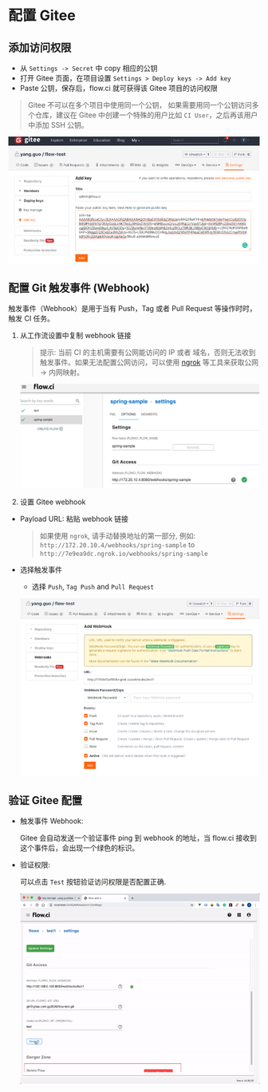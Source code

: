 # 配置 Gitee

## 添加访问权限

- 从 `Settings -> Secret` 中 copy 相应的公钥
- 打开 Gitee 页面，在项目设置 `Settings > Deploy keys -> Add key`
- Paste 公钥，保存后，flow.ci 就可获得该 Gitee 项目的访问权限

> Gitee 不可以在多个项目中使用同一个公钥， 如果需要用同一个公钥访问多个仓库，建议在 Gitee 中创建一个特殊的用户比如 `CI User`，之后再该用户中添加 SSH 公钥。

![setup_deploy_key](../../src/git/gitee_setup_deploy_key.png)

## 配置 Git 触发事件 (Webhook)

触发事件（Webhook）是用于当有 Push，Tag 或者 Pull Request 等操作时时，触发 CI 任务。

1. 从工作流设置中复制 webhook 链接
   > 提示: 当前 CI 的主机需要有公网能访问的 IP 或者 域名，否则无法收到触发事件。如果无法配置公网访问，可以使用 [ngrok](https://ngrok.com/) 等工具来获取公网 -> 内网映射。

   ![webhook settings](../../src/git/github_select_webhook_url.png)

2. 设置 Gitee webhook

- Payload URL: 粘贴 webhook 链接

  > 如果使用 `ngrok`, 请手动替换地址的第一部分, 例如: `http://172.20.10.4/webhooks/spring-sample` to `http://7e9ea9dc.ngrok.io/webhooks/spring-sample`

- 选择触发事件

  - 选择 `Push`, `Tag Push` and `Pull Request`

  ![events](../../src/git/gitee_setup_webhook.png)


## 验证 Gitee 配置

- 触发事件 Webhook:

  Gitee 会自动发送一个验证事件 ping 到 webhook 的地址，当 flow.ci 接收到这个事件后，会出现一个绿色的标识。

- 验证权限:
  
  可以点击 `Test` 按钮验证访问权限是否配置正确.

  ![test](../../src/git/gitee_test_config.gif)